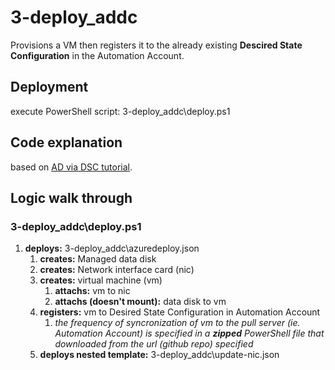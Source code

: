 # 3-deploy_addc

Provisions a VM then registers it to the already existing **Descired State Configuration** in the Automation Account.

## Deployment

execute PowerShell script: 3-deploy_addc\deploy.ps1

## Code explanation

based on [AD via DSC tutorial](https://kvaes.wordpress.com/2017/04/29/azure-deploying-a-domain-controller-via-dsc-pull/).

## Logic walk through


### 3-deploy_addc\deploy.ps1

1. **deploys:** 3-deploy_addc\azuredeploy.json
    1. **creates:** Managed data disk
    1. **creates:** Network interface card (nic)
    1. **creates:** virtual machine (vm)
        1. **attachs:** vm to nic
        1. **attachs (doesn't mount):** data disk to vm
    1. **registers:** vm to Desired State Configuration in Automation Account
        1. *the frequency of syncronization of vm to the pull server (ie. Automation Account) is specified in a **zipped** PowerShell file that downloaded from the url (github repo) specified*
    1. **deploys nested template:** 3-deploy_addc\update-nic.json